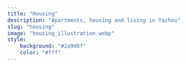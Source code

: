 ```yaml
---
title: "Housing"
description: "Apartments, housing and living in Yazhou"
slug: "housing"
image: "housing_illustration.webp"
style:
    background: "#2a9d8f"
    color: "#fff"
---
```

